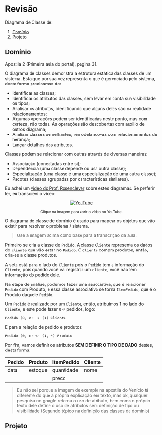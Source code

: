 # Revisão

Diagrama de Classe de:
1. [Domínio](#Domínio)
2. [Projeto](#Projeto)

## Domínio

Apostila 2 (Primeira aula do portal), página 31.

O diagrama de classes demonstra a estrutura estática das classes de um sistema. Esta que por sua vez representa o que é gerenciado pelo sistema, desta forma precisamos de:

- Identificar as classes;
- Identificar os atributos das classes, sem levar em conta sua visibilidade ou tipos;
- Analisar os atributos, identificando que alguns deles são na realidade relacionamentos;
- Algumas operações podem ser identificadas neste ponto, mas com certeza, não todas. As operações são descobertas com auxilio de outros diagrama;
- Analisar classes semelhantes, remodelando-as com relacionamentos de herança;
- Lançar detalhes dos atributos.

Classes podem se relacionar com outras através de diversas maneiras:

- Associação (conectadas entre si);
- Dependência (uma classe depende ou usa outra classe);
- Especialização (uma classe é uma especialização de uma outra classe);
- Pacotes (classes agrupadas por características similares).

Eu achei um [vídeo do Prof. Rosenclever](https://www.youtube.com/watch?v=eiMS2xGno88) sobre estes diagramas. Se preferir ler, eu transcrevi o vídeo:

<center>

[![YouTube](https://img.youtube.com/vi/eiMS2xGno88/0.jpg)](https://www.youtube.com/watch?v=eiMS2xGno88)

<small>Clique na imagem para abrir o vídeo no YouTube.</small>
</center>

O diagrama de classe de domínio é usado para mapear os objetos que vão existir para resolver o problema / sistema.

> Use a imagem acima como base para a transcrição da aula.

Primeiro se cria a classe de `Pedido`.
A classe `Cliente` representa os dados do `cliente` que vão estar no `Pedido`.
O `Cliente` compra produtos, então, cria-se a classe produtos.

A seta está para o lado do `Cliente` pois o `Pedido` tem a informação do `Cliente`, pois quando você vai registrar um `cliente`, você não tem informação do pedido dele.

Na etapa de análise, podemos fazer uma associativa, que é relacionar `Pedido` com Produto, e essa classe associativa se torna `ItemPedido`, que é o 
Produto daquele `Pedido`.

Um `Pedido` é realizado por um `Cliente`, então, atribuímos 1 no lado do `Cliente`, e este pode fazer `0-N` pedidos, logo:

    Pedido (0, n) -> (1) Cliente

E para a relação de pedido e produtos:

    Pedido (0, n) <- (1, *) Produto

Por fim, vamos definir os atributos **SEM DEFINIR O TIPO DE DADO** destes, desta forma:

| Pedido | Produto | ItemPedido | Cliente |
| - | - | - | - |
| data | estoque | quantidade | nome |
|  |  | preco |  |

> Eu não sei porque a imagem de exemplo na apostila do Venício tá diferente do que a própria explicação em texto, mas ok, qualquer pesquisa no google retorna o uso de atributo, bem como o próprio texto dele define o uso de atributos sem definição de tipo ou visibilidade (Segundo tópico na definição das classes de domínio) 

## Projeto

